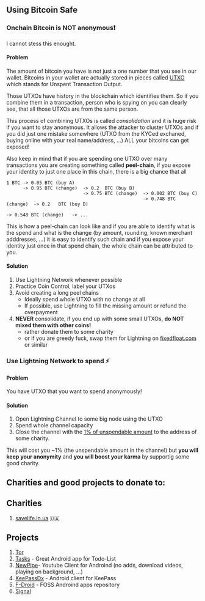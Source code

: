 ## Using Bitcoin Safe

### Onchain Bitcoin is NOT anonymous❗
I cannot stess this enought. 

#### Problem

The amount of bitcoin you have is not just a one number that you see in our wallet. 
Bitcoins in your wallet are actually stored in pieces called [UTXO](https://en.wikipedia.org/wiki/Unspent_transaction_output)
which stands for Unspent Transaction Output.

Those UTXOs have history in the blockchain which identifies them. So if you combine them in a transaction, person
who is spying on you can clearly see, that all those UTXOs are from the same person.

This process of combining UTXOs is called *consolidation* and it is huge risk if you want to stay anonymous. 
It allows the attacker to cluster UTXOs and if you did just one mistake somewhere 
(UTXO from the KYCed exchaned, buying online with your real name/address, ...) ALL your bitcoins can get exposed!

Also keep in mind that if you are spending one UTXO over many transactions you are creating something called **peel-chain**, 
if you expose your identity to just one place in this chain, there is a big chance that all 

```
1 BTC -> 0.05 BTC (buy A)
      -> 0.95 BTC (change)  -> 0.2  BTC (buy B)
                            -> 0.75 BTC (change)  -> 0.002 BTC (buy C)
                                                  -> 0.748 BTC (change)  -> 0.2   BTC (buy D)
                                                                         -> 0.548 BTC (change)   -> ...
 ```

This is how a peel-chain can look like and if you are able to identify what is the spend and what is the change 
(by amount, rounding, known merchant adddresses, ...) it is easy to identify such chain and if you expose your identity just
once in that spend chain, the whole chain can be attributed to you.

#### Solution
1. Use Lightning Network whenever possible
2. Practice Coin Control, label your UTXos
3. Avoid creating a long peel chains
   - Ideally spend whole UTXO with no change at all
   - If possible, use Lightning to fill the missing amount or refund the overpayment
4. **NEVER** consolidate, if you end up with some small UTXOs, **do NOT mixed them with other coins!**
   - rather donate them to some charity
   - or if you are greedy fuck, swap them for Lightning on [fixedfloat.com](https://fixedfloat.com/) or similar

### Use Lightning Network to spend ⚡

#### Problem
You have UTXO that you want to spend anonymously!

#### Solution
1. Open Lightning Channel to some big node using the UTXO
2. Spend whole channel capacity
3. Close the channel with the [1% of unspendable amount](https://github.com/lightning/bolts/blob/master/02-peer-protocol.md#rationale) to the address of some charity.

This will cost you ~1% (the unspendable amount in the channel) but **you will keep your anonymity** and **you will boost your karma** by supportig some good charity.

## Charities and good projects to donate to:

## Charities 
1. [savelife.in.ua](https://savelife.in.ua/en/donate-en/#donate-army-crypto) 🇺🇦
 
## Projects
1. [Tor](https://donate.torproject.org/cryptocurrency/)
2. [Tasks](https://tasks.org/docs/donate/) - Great Android app for Todo-List
3. [NewPipe](https://newpipe.net/donate/)- Youtube Client for Androind (no adds, download videos, playing on background, ...)
4. [KeePassDx](https://www.keepassdx.com/#donation) - Android client for KeePass
5. [F-Droid](https://f-droid.org/en/donate/) - FOSS Androind apps repository
6. [Signal](https://www.signal.org/donate/#cryptocurrency)
